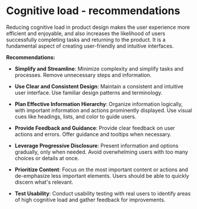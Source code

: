 # Cognitive load - recommendations

Reducing cognitive load in product design makes the user experience more efficient and enjoyable, and also increases the likelihood of users successfully completing tasks and returning to the product. It is a fundamental aspect of creating user-friendly and intuitive interfaces.

**Recommendations:**

* **Simplify and Streamline**: Minimize complexity and simplify tasks and processes. Remove unnecessary steps and information.

* **Use Clear and Consistent Design**: Maintain a consistent and intuitive user interface. Use familiar design patterns and terminology.

* **Plan Effective Information Hierarchy**: Organize information logically, with important information and actions prominently displayed. Use visual cues like headings, lists, and color to guide users.

* **Provide Feedback and Guidance**: Provide clear feedback on user actions and errors. Offer guidance and tooltips when necessary.

* **Leverage Progressive Disclosure**: Present information and options gradually, only when needed. Avoid overwhelming users with too many choices or details at once.

* **Prioritize Content**: Focus on the most important content or actions and de-emphasize less important elements. Users should be able to quickly discern what's relevant.

* **Test Usability**: Conduct usability testing with real users to identify areas of high cognitive load and gather feedback for improvements.
